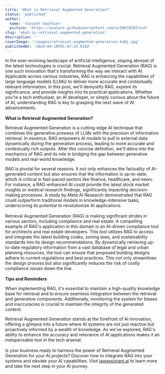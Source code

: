```yaml
---
title: 'What is Retrieval Augmented Generation?'
status: 'published'
author:
  name: 'Vincent Gauthier'
  picture: 'https://avatars.githubusercontent.com/u/50678382?v=4'
slug: 'what-is-retrieval-augmented-generation'
description: ''
coverImage: '/images/retreival-augmented-generation-kzNj.jpg'
publishedAt: '2024-04-18T01:47:25.018Z'
---
```


In the ever-evolving landscape of artificial intelligence, staying abreast of the latest technologies is crucial. Retrieval Augmented Generation (RAG) is one such innovation that's transforming the way we interact with AI. Applicable across various industries, RAG is enhancing the capabilities of large language models (LLMs) to deliver more accurate and contextually relevant information. In this post, we'll demystify RAG, explore its significance, and provide insights into its practical applications. Whether you're a tech enthusiast, an AI developer, or simply curious about the future of AI, understanding RAG is key to grasping the next wave of AI advancements.\
\
**What is Retrieval Augmented Generation?**

Retrieval Augmented Generation is a cutting-edge AI technique that combines the generative prowess of LLMs with the precision of information retrieval. In essence, RAG empowers AI models to pull in external data dynamically during the generation process, leading to more accurate and contextually rich outputs. After this concise definition, we'll delve into the mechanics of RAG and its role in bridging the gap between generative models and real-world knowledge.

RAG is pivotal for several reasons. It not only enhances the factuality of AI-generated content but also ensures that the information is up-to-date, which is critical in fast-paced sectors like finance, healthcare, and news. For instance, a RAG-enhanced AI could provide the latest stock market insights or medical research findings, significantly impacting decision-making processes. A study by Meta AI Research demonstrated that RAG could outperform traditional models in knowledge-intensive tasks, underscoring its potential to revolutionize AI applications.\
\
Retrieval Augmented Generation (RAG) is making significant strides in various sectors, including compliance and real estate. A compelling example of RAG's application in this domain is an AI-driven compliance tool for architects and real estate developers. This tool utilizes RAG to access and integrate the latest building codes, zoning laws, and sustainability standards into its design recommendations. By dynamically retrieving up-to-date regulatory information from a vast database of legal and urban planning resources, the tool can ensure that proposed building designs adhere to current regulations and best practices. This not only streamlines the design process but also significantly reduces the risk of costly compliance issues down the line.\
\
**Tips and Reminders**

When implementing RAG, it's essential to maintain a high-quality knowledge base for retrieval and to ensure seamless integration between the retrieval and generative components. Additionally, monitoring the system for biases and inaccuracies is crucial to maintain the integrity of the generated content.

Retrieval Augmented Generation stands at the forefront of AI innovation, offering a glimpse into a future where AI systems are not just reactive but proactively informed by a wealth of knowledge. As we've explored, RAG's ability to enhance the accuracy and relevance of AI applications makes it an indispensable tool in the tech arsenal.\
\
Is your business ready to harness the power of Retrieval Augmented Generation for your AI projects? Discover how to integrate RAG into your systems and elevate your AI capabilities. Visit [lawassistant.ai](https://lawassistant.ai/) to learn more and take the next step in your AI journey.